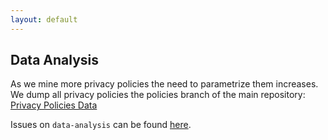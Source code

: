 ```yaml
---
layout: default
---
```


## Data Analysis

As we mine more privacy policies the need to parametrize them increases. We dump all privacy policies the policies branch of the main repository: [Privacy Policies Data](https://github.com/cliqz-oss/privacy-bot/tree/policies)


Issues on `data-analysis` can be found [here](https://github.com/cliqz-oss/privacy-bot/issues?q=is%3Aissue+is%3Aopen+label%3A%22data+analysis%22).
